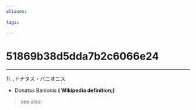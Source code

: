 ```yaml
---
aliases:
    
tags:
    
---
```


# 51869b38d5dda7b2c6066e24
---
1).
,ドナタス・バニオニス

- Donatas Banionis
**( Wikipedia definition;)**
> see also: 
            